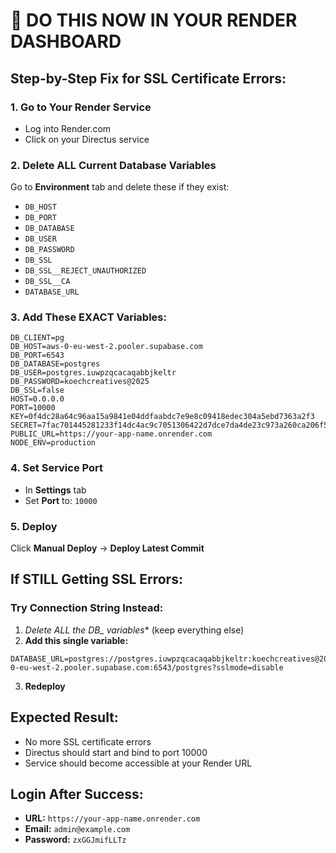 # 🚨 DO THIS NOW IN YOUR RENDER DASHBOARD

## Step-by-Step Fix for SSL Certificate Errors:

### 1. Go to Your Render Service
- Log into Render.com
- Click on your Directus service

### 2. Delete ALL Current Database Variables
Go to **Environment** tab and delete these if they exist:
- `DB_HOST`
- `DB_PORT` 
- `DB_DATABASE`
- `DB_USER`
- `DB_PASSWORD`
- `DB_SSL`
- `DB_SSL__REJECT_UNAUTHORIZED`
- `DB_SSL__CA`
- `DATABASE_URL`

### 3. Add These EXACT Variables:
```
DB_CLIENT=pg
DB_HOST=aws-0-eu-west-2.pooler.supabase.com
DB_PORT=6543
DB_DATABASE=postgres
DB_USER=postgres.iuwpzqcacaqabbjkeltr
DB_PASSWORD=koechcreatives@2025
DB_SSL=false
HOST=0.0.0.0
PORT=10000
KEY=0f4dc28a64c96aa15a9841e04ddfaabdc7e9e8c09418edec304a5ebd7363a2f3
SECRET=7fac701445281233f14dc4ac9c7051306422d7dce7da4de23c973a260ca206f5
PUBLIC_URL=https://your-app-name.onrender.com
NODE_ENV=production
```

### 4. Set Service Port
- In **Settings** tab
- Set **Port** to: `10000`

### 5. Deploy
Click **Manual Deploy** → **Deploy Latest Commit**

## If STILL Getting SSL Errors:

### Try Connection String Instead:
1. **Delete ALL the DB_* variables** (keep everything else)
2. **Add this single variable:**
```
DATABASE_URL=postgres://postgres.iuwpzqcacaqabbjkeltr:koechcreatives@2025@aws-0-eu-west-2.pooler.supabase.com:6543/postgres?sslmode=disable
```
3. **Redeploy**

## Expected Result:
- No more SSL certificate errors
- Directus should start and bind to port 10000
- Service should become accessible at your Render URL

## Login After Success:
- **URL:** `https://your-app-name.onrender.com`
- **Email:** `admin@example.com`
- **Password:** `zxGGJmifLLTz` 
